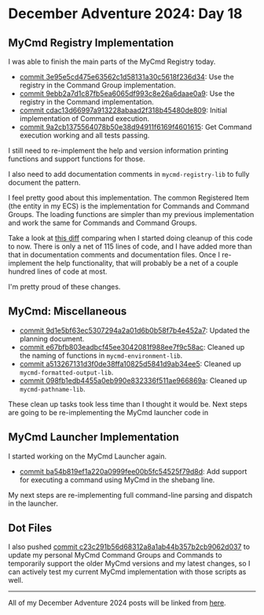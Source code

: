 # December Adventure 2024: Day 18

## MyCmd Registry Implementation

I was able to finish the main parts of the MyCmd Registry today.

* [commit 3e95e5cd475e63562c1d58131a30c5618f236d34](https://github.com/travisbhartwell/mycmd/commit/3e95e5cd475e63562c1d58131a30c5618f236d34): Use the registry in the Command Group implementation.
* [commit 9ebb2a7d1c87fb5ea6065df993c8e26a6daae0a9](https://github.com/travisbhartwell/mycmd/commit/9ebb2a7d1c87fb5ea6065df993c8e26a6daae0a9): Use the registry in the Command implementation.
* [commit cdac13d66997a913228abaad2f318b45480de809](https://github.com/travisbhartwell/mycmd/commit/cdac13d66997a913228abaad2f318b45480de809): Initial implementation of Command execution.
* [commit 9a2cb1375564078b50e38d94911f6169f4601615](https://github.com/travisbhartwell/mycmd/commit/9a2cb1375564078b50e38d94911f6169f4601615): Get Command execution working and all tests passing.

I still need to re-implement the help and version information printing functions and support functions for those.

I also need to add documentation comments in `mycmd-registry-lib` to fully document the pattern.

I feel pretty good about this implementation. The common Registered Item (the entity in my ECS) is the implementation for Commands and Command Groups. The loading functions are simpler than my previous implementation and work the same for Commands and Command Groups.

Take a look at [this diff](https://github.com/travisbhartwell/mycmd/compare/196a3c1a28d38428efbd58a114ff4ebb608477c1..9a2cb1375564078b50e38d94911f6169f4601615) comparing when I started doing cleanup of this code to now. There is only a net of 115 lines of code, and I have added more than that in documentation comments and documentation files. Once I re-implement the help functionality, that will probably be a net of a couple hundred lines of code at most.

I'm pretty proud of these changes.

## MyCmd: Miscellaneous

* [commit 9d1e5bf63ec5307294a2a01d6b0b58f7b4e452a7](https://github.com/travisbhartwell/mycmd/commit/9d1e5bf63ec5307294a2a01d6b0b58f7b4e452a7): Updated the planning document.
* [commit e67bfb803eadbcf45ee3042081f988ee7f9c58ac](https://github.com/travisbhartwell/mycmd/commit/e67bfb803eadbcf45ee3042081f988ee7f9c58ac): Cleaned up the naming of functions in `mycmd-environment-lib`.
* [commit a513267131d3f0de38ffa10825d5841d9ab34ee5](https://github.com/travisbhartwell/mycmd/commit/a513267131d3f0de38ffa10825d5841d9ab34ee5): Cleaned up `mycmd-formatted-output-lib`.
* [commit 098fb1edb4455a0eb990e832336f511ae966869a](https://github.com/travisbhartwell/mycmd/commit/098fb1edb4455a0eb990e832336f511ae966869a): Cleaned up `mycmd-pathname-lib`.

These clean up tasks took less time than I thought it would be. Next steps are going to be re-implementing the MyCmd launcher code in

## MyCmd Launcher Implementation

I started working on the MyCmd Launcher again.

* [commit ba54b819ef1a220a0999fee00b5fc54525f79d8d](https://github.com/travisbhartwell/mycmd/commit/ba54b819ef1a220a0999fee00b5fc54525f79d8d): Add support for executing a command using MyCmd in the shebang line.

My next steps are re-implementing full command-line parsing and dispatch in the launcher.

## Dot Files

I also pushed [commit c23c291b56d68312a8a1ab44b357b2cb9062d037](https://github.com/travisbhartwell/dotfiles/commit/c23c291b56d68312a8a1ab44b357b2cb9062d037) to update my personal MyCmd Command Groups and Commands to temporarily support the older MyCmd versions and my latest changes, so I can actively test my current MyCmd implementation with those scripts as well.

---

All of my December Adventure 2024 posts will be linked from [here](../../december-adventure-2024).
